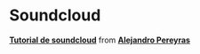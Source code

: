 # Soundcloud

**[Tutorial de soundcloud](//es.slideshare.net/AlejandroPereyras/tutorial-de-soundcloud "Tutorial de soundcloud")** from **[Alejandro Pereyras](//www.slideshare.net/AlejandroPereyras)**